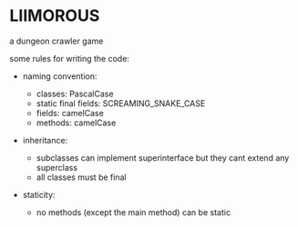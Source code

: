 # LIIMOROUS  

a dungeon crawler game

some rules for writing the code:

* naming convention:
    * classes: PascalCase
    * static final fields: SCREAMING_SNAKE_CASE
    * fields: camelCase
    * methods: camelCase

* inheritance:
    * subclasses can implement superinterface but they cant extend any superclass
    * all classes must be final

* staticity:
    * no methods (except the main method) can be static
